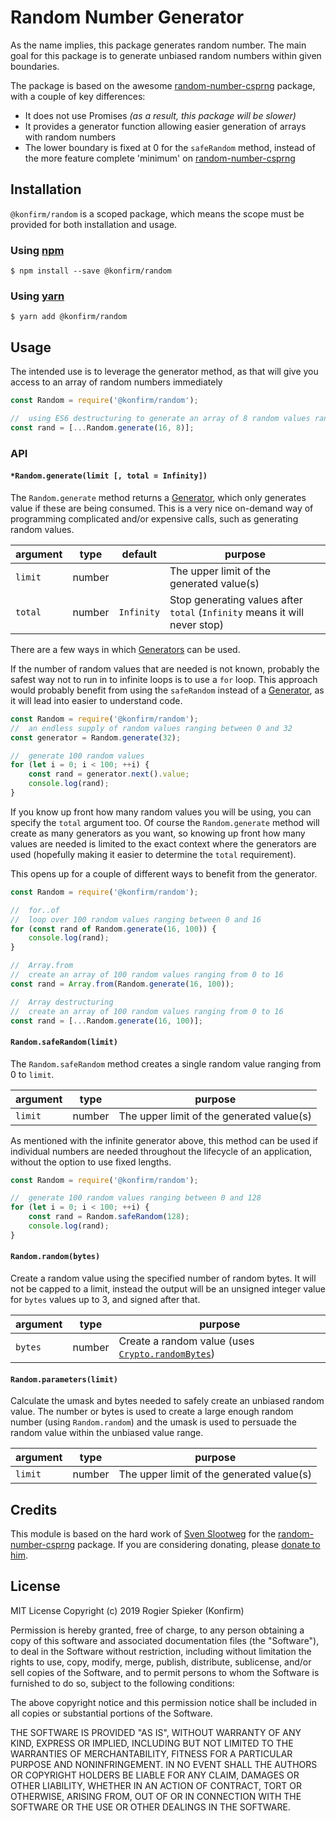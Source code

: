 # Random Number Generator

As the name implies, this package generates random number. The main goal for this package is to generate unbiased random numbers within given boundaries.

The package is based on the awesome [random-number-csprng][3] package, with a couple of key differences:

-   It does not use Promises _(as a result, this package will be slower)_
-   It provides a generator function allowing easier generation of arrays with random numbers
-   The lower boundary is fixed at 0 for the `safeRandom` method, instead of the more feature complete 'minimum' on [random-number-csprng][3]

## Installation

`@konfirm/random` is a scoped package, which means the scope must be provided for both installation and usage.

### Using [npm][4]

```
$ npm install --save @konfirm/random
```

### Using [yarn][6]

```
$ yarn add @konfirm/random
```

## Usage

The intended use is to leverage the generator method, as that will give you access to an array of random numbers immediately

```js
const Random = require('@konfirm/random');

//  using ES6 destructuring to generate an array of 8 random values ranging from 0 to 16
const rand = [...Random.generate(16, 8)];
```

### API

#### `*Random.generate(limit [, total = Infinity])`

The `Random.generate` method returns a [Generator][5], which only generates value if these are being consumed. This is a very nice on-demand way of programming complicated and/or expensive calls, such as generating random values.

| argument | type   | default    | purpose                                                                    |
|----------|--------|------------|----------------------------------------------------------------------------|
| `limit`  | number |            | The upper limit of the generated value(s)                                  |
| `total`  | number | `Infinity` | Stop generating values after `total` (`Infinity` means it will never stop) |

There are a few ways in which [Generators][5] can be used.

If the number of random values that are needed is not known, probably the safest way not to run in to infinite loops is to use a `for` loop. This approach would probably benefit from using the `safeRandom` instead of a [Generator][5], as it will lead into easier to understand code.

```js
const Random = require('@konfirm/random');
//  an endless supply of random values ranging between 0 and 32
const generator = Random.generate(32);

//  generate 100 random values
for (let i = 0; i < 100; ++i) {
	const rand = generator.next().value;
	console.log(rand);
}
```

If you know up front how many random values you will be using, you can specify the `total` argument too.
Of course the `Random.generate` method will create as many generators as you want, so knowing up front how many values are needed is limited to the exact context where the generators are used (hopefully making it easier to determine the `total` requirement).

This opens up for a couple of different ways to benefit from the generator.

```js
const Random = require('@konfirm/random');

//  for..of
//  loop over 100 random values ranging between 0 and 16
for (const rand of Random.generate(16, 100)) {
	console.log(rand);
}

//  Array.from
//  create an array of 100 random values ranging from 0 to 16
const rand = Array.from(Random.generate(16, 100));

//  Array destructuring
//  create an array of 100 random values ranging from 0 to 16
const rand = [...Random.generate(16, 100)];
```

#### `Random.safeRandom(limit)`

The `Random.safeRandom` method creates a single random value ranging from 0 to `limit`.

| argument | type   | purpose                                   |
|----------|--------|-------------------------------------------|
| `limit`  | number | The upper limit of the generated value(s) |

As mentioned with the infinite generator above, this method can be used if individual numbers are needed throughout the lifecycle of an application, without the option to use fixed lengths.

```js
const Random = require('@konfirm/random');

//  generate 100 random values ranging between 0 and 128
for (let i = 0; i < 100; ++i) {
	const rand = Random.safeRandom(128);
	console.log(rand);
}
```

#### `Random.random(bytes)`

Create a random value using the specified number of random bytes. It will not be capped to a limit, instead the output will be an unsigned integer value for `bytes` values up to 3, and signed after that.

| argument | type   | purpose                                                |
|----------|--------|--------------------------------------------------------|
| `bytes`  | number | Create a random value (uses [`Crypto.randomBytes`][7]) |

#### `Random.parameters(limit)`

Calculate the umask and bytes needed to safely create an unbiased random value. The number or bytes is used to create a large enough random number (using `Random.random`) and the umask is used to persuade the random value within the unbiased value range.

| argument | type   | purpose                                   |
|----------|--------|-------------------------------------------|
| `limit`  | number | The upper limit of the generated value(s) |

## Credits

This module is based on the hard work of [Sven Slootweg][1] for the [random-number-csprng][3] package. If you are considering donating, please [donate to him][2].

## License

MIT License Copyright (c) 2019 Rogier Spieker (Konfirm)

Permission is hereby granted, free of charge, to any person obtaining a copy of this software and associated documentation files (the "Software"), to deal in the Software without restriction, including without limitation the rights to use, copy, modify, merge, publish, distribute, sublicense, and/or sell copies of the Software, and to permit persons to whom the Software is furnished to do so, subject to the following conditions:

The above copyright notice and this permission notice shall be included in all copies or substantial portions of the Software.

THE SOFTWARE IS PROVIDED "AS IS", WITHOUT WARRANTY OF ANY KIND, EXPRESS OR IMPLIED, INCLUDING BUT NOT LIMITED TO THE WARRANTIES OF MERCHANTABILITY, FITNESS FOR A PARTICULAR PURPOSE AND NONINFRINGEMENT. IN NO EVENT SHALL THE AUTHORS OR COPYRIGHT HOLDERS BE LIABLE FOR ANY CLAIM, DAMAGES OR OTHER LIABILITY, WHETHER IN AN ACTION OF CONTRACT, TORT OR OTHERWISE, ARISING FROM, OUT OF OR IN CONNECTION WITH THE SOFTWARE OR THE USE OR OTHER DEALINGS IN THE SOFTWARE.

[1]: https://github.com/joepie91
[2]: https://github.com/joepie91/node-random-number-csprng#donate
[3]: https://www.npmjs.com/package/random-number-csprng
[4]: https://www.npmjs.com/get-npm
[5]: https://developer.mozilla.org/en-US/docs/Web/JavaScript/Reference/Global_Objects/Generator
[6]: https://yarnpkg.com/
[7]: https://nodejs.org/api/crypto.html#crypto_crypto_randombytes_size_callback

